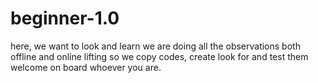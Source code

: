 # beginner-1.0
here, we want to look and learn
we are doing all the observations both offline and online lifting
so we copy codes, create look for and test them 
welcome on board whoever you are.
